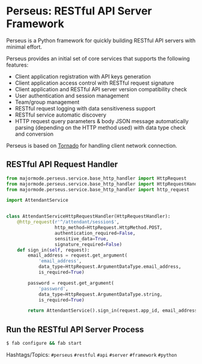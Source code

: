 # Perseus: RESTful API Server Framework

Perseus is a Python framework for quickly building RESTful API servers with minimal effort.

Perseus provides an initial set of core services that supports the following features:

- Client application registration with API keys generation
- Client application access control with RESTful request signature
- Client application and RESTful API server version compatibility check
- User authentication and session management
- Team/group management
- RESTful request logging with data sensitiveness support
- RESTful service automatic discovery
- HTTP request query parameters & body JSON message automatically parsing (depending on the HTTP method used) with data type check and conversion

Perseus is based on [Tornado](https://www.tornadoweb.org/) for handling client network connection.

## RESTful API Request Handler

```python
from majormode.perseus.service.base_http_handler import HttpRequest
from majormode.perseus.service.base_http_handler import HttpRequestHandler
from majormode.perseus.service.base_http_handler import http_request

import AttendantService


class AttendantServiceHttpRequestHandler(HttpRequestHandler):
    @http_request(r'^/attendant/session$',
                  http_method=HttpRequest.HttpMethod.POST,
                  authentication_required=False,
                  sensitive_data=True,
                  signature_required=False)
    def sign_in(self, request):
        email_address = request.get_argument(
            'email_address',
            data_type=HttpRequest.ArgumentDataType.email_address,
            is_required=True)

        password = request.get_argument(
            'password',
            data_type=HttpRequest.ArgumentDataType.string,
            is_required=True)

        return AttendantService().sign_in(request.app_id, email_address, password)
```

## Run the RESTful API Server Process

```bash
$ fab configure && fab start
```

Hashtags/Topics: `#perseus` `#restful` `#api` `#server` `#framework` `#python`

